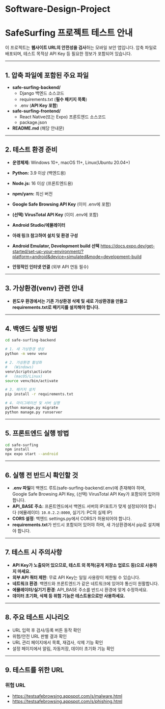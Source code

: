 # Software-Design-Project

# SafeSurfing 프로젝트 테스트 안내

이 프로젝트는 **웹사이트 URL의 안전성을 검사**하는 모바일 보안 앱입니다.
압축 파일로 배포되며, 테스트 목적상 API Key 등 필요한 정보가 포함되어 있습니다.

---

## 1. 압축 파일에 포함된 주요 파일

- **safe-surfing-backend/**
    - Django 백엔드 소스코드
    - requirements.txt (**필수 패키지 목록**)
    - .env (**API Key 포함**)
- **safe-surfing-frontend/**
    - React Native(또는 Expo) 프론트엔드 소스코드
    - package.json
- **README.md** (해당 안내문)

---

## 2. 테스트 환경 준비

- **운영체제:** Windows 10+, macOS 11+, Linux(Ubuntu 20.04+)
- **Python:** 3.9 이상 (백엔드용)
- **Node.js:** 16 이상 (프론트엔드용)
- **npm/yarn:** 최신 버전
- **Google Safe Browsing API Key** (이미 .env에 포함)
- **(선택) VirusTotal API Key** (이미 .env에 포함)
- **Android Studio/에뮬레이터**
- **아래 링크 참고하여 설치 및 환경 구성**
- **Android Emulator, Development build 선택**
https://docs.expo.dev/get-started/set-up-your-environment/?platform=android&device=simulated&mode=development-build

- **안정적인 인터넷 연결** (외부 API 연동 필수)

---

## 3. 가상환경(venv) 관련 안내

- **윈도우 환경에서는 기존 가상환경 삭제 및 새로 가상환경을 만들고 requirements.txt로 패키지를 설치해야 합니다.**

---

## 4. 백엔드 실행 방법

```bash
cd safe-surfing-backend

# 1. 새 가상환경 생성
python -m venv venv

# 2. 가상환경 활성화
#   (Windows)
venv\Scripts\activate
#   (macOS/Linux)
source venv/bin/activate

# 3. 패키지 설치
pip install -r requirements.txt

# 4. 마이그레이션 및 서버 실행
python manage.py migrate
python manage.py runserver
```


---

## 5. 프론트엔드 실행 방법

```bash
cd safe-surfing
npm install
npx expo start --android
```


---

## 6. 실행 전 반드시 확인할 것

- **.env 파일**이 백엔드 루트(safe-surfing-backend/.env)에 존재해야 하며,
Google Safe Browsing API Key, (선택) VirusTotal API Key가 포함되어 있어야 합니다.
- **API_BASE 주소**: 프론트엔드에서 백엔드 서버의 IP/포트가 맞게 설정되어야 합니다
(에뮬레이터: `10.0.2.2:8000`, 실기기: PC의 실제 IP)
- **CORS 설정**: 백엔드 settings.py에서 CORS가 허용되어야 합니다.
- **requirements.txt**가 반드시 포함되어 있어야 하며, 새 가상환경에서 pip로 설치해야 합니다.

---

## 7. 테스트 시 주의사항

- **API Key가 노출되어 있으므로, 테스트 외 목적(공개 저장소 업로드 등)으로 사용하지 마세요.**
- **외부 API 쿼터 제한**: 무료 API Key는 일일 사용량이 제한될 수 있습니다.
- **네트워크 환경**: 백엔드와 프론트엔드가 같은 네트워크에 있어야 통신이 원활합니다.
- **에뮬레이터/실기기 환경**: API_BASE 주소를 반드시 환경에 맞게 수정하세요.
- **데이터 초기화, 삭제 등 위험 기능은 테스트용으로만 사용하세요.**

---

## 8. 주요 테스트 시나리오

- URL 입력 후 검사/등록 버튼 동작 확인
- 위험/안전 URL 판별 결과 확인
- URL 관리 페이지에서 목록, 재검사, 삭제 기능 확인
- 설정 페이지에서 알림, 자동저장, 데이터 초기화 기능 확인

---

## 9. 테스트를 위한 URL
### 위험 URL
- https://testsafebrowsing.appspot.com/s/malware.html
- https://testsafebrowsing.appspot.com/s/phishing.html